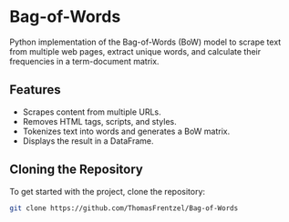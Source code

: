 # Bag-of-Words

Python implementation of the Bag-of-Words (BoW) model to scrape text from multiple web pages, extract unique words, and calculate their frequencies in a term-document matrix.

## Features

- Scrapes content from multiple URLs.
- Removes HTML tags, scripts, and styles.
- Tokenizes text into words and generates a BoW matrix.
- Displays the result in a DataFrame.

## Cloning the Repository

To get started with the project, clone the repository:

```bash
git clone https://github.com/ThomasFrentzel/Bag-of-Words
